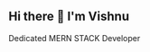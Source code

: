 ## Hi there 👋 I'm Vishnu
Dedicated MERN STACK Developer
<!--
**vishnuB13/vishnuB13** is a ✨ _special_ ✨ repository because its `README.md` (this file) appears on your GitHub profile.

Here are some ideas to get you started:

- 🔭 I’m currently working on ...
- 🌱 I’m currently learning 
- 👯 I’m looking to collaborate on MERN Stack Projects.
- 🤔 I’m looking for help with ...
- 💬 Ask me about JavaScript
- 📫 How to reach me: ...
- 😄 Pronouns: ...
- ⚡ Fun fact: ...
-->
